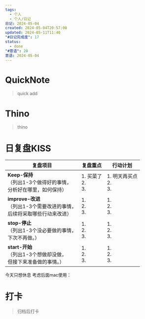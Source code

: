 ```yaml
---
tags:
  - 个人
  - 个人/日记
日记: 2024-05-04
created: 2024-05-04T20:57:00
updated: 2024-05-11T11:40
"#日记完成度": 17
status:
  - done
"#意语": 20
意语: 2024-05-04
---
```

# QuickNote
> quick add

# Thino
> thino

# 日复盘KISS
| **复盘项目**                                             | **复盘重点**             | **行动计划**               |
| ---------------------------------------------------- | -------------------- | ---------------------- |
| **Keep-保持**<br>（列出1-3个做得好的事情，<br>   分析好在哪里，如何保持）     | 1.  买菜了<br>2. <br>3. | 1.  明天再买点<br>2. <br>3. |
| **improve-改进**<br>（列出1-3个需要改进的事情，<br>  后续将采取哪些行动来改进） | 1.  <br>2. <br>3.    | 1.  <br>2. <br>3.      |
| **stop-停止**<br>（列出1-3个没必要做的事情，<br>下次不再做。）            | 1.  <br>2. <br>3.    | 1.  <br>2. <br>3.      |
| **start-开始**<br>（列出1-3个想做却没做，<br>但接下来准备做的事情。）        | 1.  <br>2. <br>3.    | 1.  <br>2. <br>3.      |

今天只想休息
考虑后面mac使用： 

# 打卡
> 归档后打卡


